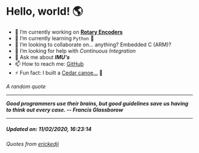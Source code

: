 # Hello, world! 🌎


- 🔧 I’m currently working on [**Rotary Encoders**](https://github.com/kyleRhess/EncoderQ.git)
- 🌱 I’m currently learning `Python` **🐍**
- 👯 I’m looking to collaborate on... anything? Embedded C (ARM)?
- 🤔 I’m looking for help with *Continuous Integration*
- 💬 Ask me about ***IMU's***
- 📫 How to reach me: [GitHub](https://github.com/kyleRhess)
- ⚡ Fun fact: I built a [Cedar canoe...](https://kylerhess.github.io/canoe.html) 🛶

_A random quote_
___
***Good programmers use their brains, but good guidelines save us having to
think out every case.
-- Francis Glassborow***
___
##### Updated on: 11/02/2020, 16:23:14
###### Quotes from [erickedji](https://gist.github.com/erickedji/68802)